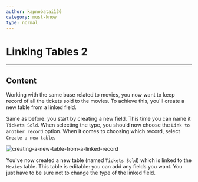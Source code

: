 ```yaml
---
author: kapnobatai136
category: must-know
type: normal
---
```


# Linking Tables 2


---

## Content

Working with the same base related to movies, you now want to keep record of all the tickets sold to the movies. To achieve this, you'll create a new table from a linked field.

Same as before: you start by creating a new field. This time you can name it `Tickets Sold`. When selecting the type, you should now choose the `Link to another record` option. When it comes to choosing which record, select `Create a new table`.

![creating-a-new-table-from-a-linked-record](https://img.enkipro.com/03310c7908fe71c3e1b845a5f898736f.gif)

You've now created a new table (named `Tickets Sold`) which is linked to the `Movies` table. This table is editable: you can add any fields you want. You just have to be sure not to change the type of the linked field.
